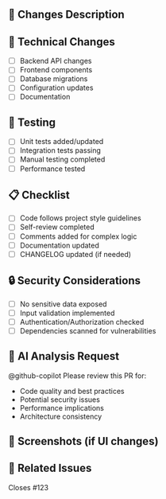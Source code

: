 ## 🎯 Changes Description
<!-- Опишіть що було змінено в цьому PR -->

## 🔧 Technical Changes
- [ ] Backend API changes
- [ ] Frontend components
- [ ] Database migrations
- [ ] Configuration updates
- [ ] Documentation

## 🧪 Testing
- [ ] Unit tests added/updated
- [ ] Integration tests passing
- [ ] Manual testing completed
- [ ] Performance tested

## 📋 Checklist
- [ ] Code follows project style guidelines
- [ ] Self-review completed
- [ ] Comments added for complex logic
- [ ] Documentation updated
- [ ] CHANGELOG updated (if needed)

## 🔒 Security Considerations
- [ ] No sensitive data exposed
- [ ] Input validation implemented
- [ ] Authentication/Authorization checked
- [ ] Dependencies scanned for vulnerabilities

## 🤖 AI Analysis Request
@github-copilot Please review this PR for:
- Code quality and best practices
- Potential security issues
- Performance implications
- Architecture consistency

## 📸 Screenshots (if UI changes)
<!-- Додайте скріншоти для UI змін -->

## 🔗 Related Issues
<!-- Посилання на пов'язані issues -->
Closes #123